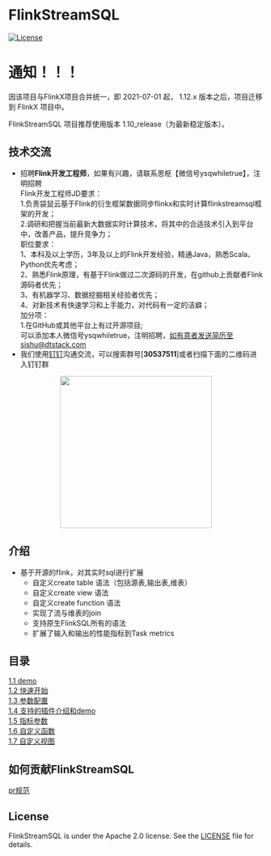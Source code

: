 FlinkStreamSQL
============
[![License](https://img.shields.io/badge/license-Apache%202-4EB1BA.svg)](https://www.apache.org/licenses/LICENSE-2.0.html)

# 通知！！！
因该项目与FlinkX项目合并统一，即 2021-07-01 起， 1.12.x 版本之后，项目迁移到 FlinkX 项目中。

FlinkStreamSQL 项目推荐使用版本 1.10_release（为最新稳定版本）。

## 技术交流
- 招聘**Flink开发工程师**，如果有兴趣，请联系思枢【微信号ysqwhiletrue】，注明招聘<BR>
  Flink开发工程师JD要求：<BR>
  1.负责袋鼠云基于Flink的衍生框架数据同步flinkx和实时计算flinkstreamsql框架的开发；<BR>
  2.调研和把握当前最新大数据实时计算技术，将其中的合适技术引入到平台中，改善产品，提升竞争力；<BR>
  职位要求：<BR>
  1、本科及以上学历，3年及以上的Flink开发经验，精通Java，熟悉Scala、Python优先考虑；<BR>
  2、熟悉Flink原理，有基于Flink做过二次源码的开发，在github上贡献者Flink源码者优先；<BR>
  3、有机器学习、数据挖掘相关经验者优先；<BR>
  4、对新技术有快速学习和上手能力，对代码有一定的洁癖；<BR>
  加分项：<BR>
  1.在GitHub或其他平台上有过开源项目;<BR>
  可以添加本人微信号ysqwhiletrue，注明招聘，如有意者发送简历至sishu@dtstack.com<BR>
- 我们使用[钉钉](https://www.dingtalk.com/)沟通交流，可以搜索群号[**30537511**]或者扫描下面的二维码进入钉钉群
<div align=center>
     <img src=docs/images/streamsql_dd.jpg width=300 />
</div>

## 介绍
* 基于开源的flink，对其实时sql进行扩展
   * 自定义create table 语法（包括源表,输出表,维表）
   * 自定义create view 语法
   * 自定义create function 语法
   * 实现了流与维表的join
   * 支持原生FlinkSQL所有的语法
   * 扩展了输入和输出的性能指标到Task metrics

## 目录

[ 1.1 demo](docs/demo.md)  
[ 1.2 快速开始](docs/quickStart.md)  
[ 1.3 参数配置](docs/config.md)  
[ 1.4 支持的插件介绍和demo](docs/pluginsInfo.md)     
[ 1.5 指标参数](docs/newMetric.md)  
[ 1.6 自定义函数](docs/function.md)  
[ 1.7 自定义视图](docs/createView.md)

## 如何贡献FlinkStreamSQL

[pr规范](docs/pr.md)

## License
FlinkStreamSQL is under the Apache 2.0 license. See the [LICENSE](http://www.apache.org/licenses/LICENSE-2.0) file for details.    